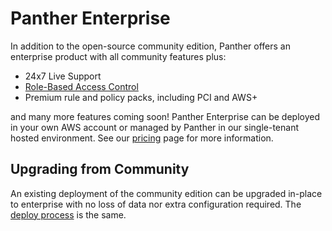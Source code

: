 # Panther Enterprise

In addition to the open-source community edition, Panther offers an enterprise product with all
community features plus:

* 24x7 Live Support
* [Role-Based Access Control](rbac.md)
* Premium rule and policy packs, including PCI and AWS+

and many more features coming soon! Panther Enterprise can be deployed in your own AWS account or
managed by Panther in our single-tenant hosted environment.
See our [pricing](https://runpanther.io/pricing/) page for more information.

## Upgrading from Community
An existing deployment of the community edition can be upgraded in-place to enterprise with no
loss of data nor extra configuration required. The [deploy process](../quick-start.md) is the same.
